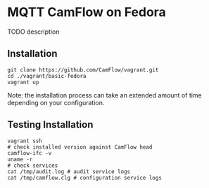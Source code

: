 # MQTT CamFlow on Fedora

TODO description

## Installation

```
git clone https://github.com/CamFlow/vagrant.git
cd ./vagrant/basic-fedora
vagrant up
```

Note: the installation process can take an extended amount of time depending on your configuration.

## Testing Installation

``` shell
vagrant ssh
# check installed version against CamFlow head
camflow-ifc -v
uname -r
# check services
cat /tmp/audit.log # audit service logs
cat /tmp/camflow.clg # configuration service logs
```
